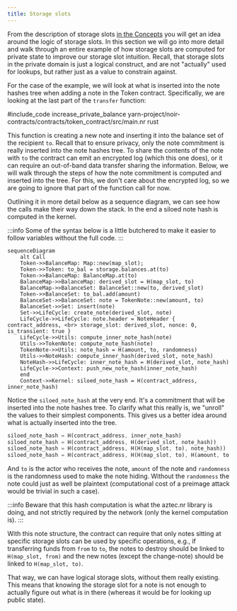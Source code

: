 ```yaml
---
title: Storage slots
---
```


From the description of storage slots [in the Concepts](./../../../../learn/concepts/storage/storage_slots.md) you will get an idea around the logic of storage slots. In this section we will go into more detail and walk through an entire example of how storage slots are computed for private state to improve our storage slot intuition. Recall, that storage slots in the private domain is just a logical construct, and are not "actually" used for lookups, but rather just as a value to constrain against.

For the case of the example, we will look at what is inserted into the note hashes tree when adding a note in the Token contract. Specifically, we are looking at the last part of the `transfer` function:

#include_code increase_private_balance yarn-project/noir-contracts/contracts/token_contract/src/main.nr rust

This function is creating a new note and inserting it into the balance set of the recipient `to`. Recall that to ensure privacy, only the note commitment is really inserted into the note hashes tree. To share the contents of the note with `to` the contract can emit an encrypted log (which this one does), or it can require an out-of-band data transfer sharing the information. Below, we will walk through the steps of how the note commitment is computed and inserted into the tree. For this, we don't care about the encrypted log, so we are going to ignore that part of the function call for now. 

Outlining it in more detail below as a sequence diagram, we can see how the calls make their way down the stack.
In the end a siloed note hash is computed in the kernel. 

:::info
Some of the syntax below is a little butchered to make it easier to follow variables without the full code.
:::

```mermaid
sequenceDiagram
    alt Call
    Token->>BalanceMap: Map::new(map_slot);
    Token->>Token: to_bal = storage.balances.at(to)
    Token->>BalanceMap: BalanceMap.at(to)
    BalanceMap->>BalanceMap: derived_slot = H(map_slot, to)
    BalanceMap->>BalanceSet: BalanceSet::new(to, derived_slot)
    Token->>BalanceSet: to_bal.add(amount)
    BalanceSet->>BalanceSet: note = TokenNote::new(amount, to)
    BalanceSet->>Set: insert(note)
    Set->>LifeCycle: create_note(derived_slot, note)
    LifeCycle->>LifeCycle: note.header = NoteHeader { contract_address, <br> storage_slot: derived_slot, nonce: 0, is_transient: true }
    LifeCycle->>Utils: compute_inner_note_hash(note)
    Utils->>TokenNote: compute_note_hash(note)
    TokenNote->>Utils: note_hash = H(amount, to, randomness)
    Utils->>NoteHash: compute_inner_hash(derived_slot, note_hash)
    NoteHash->>LifeCycle: inner_note_hash = H(derived_slot, note_hash)
    LifeCycle->>Context: push_new_note_hash(inner_note_hash)
    end
    Context->>Kernel: siloed_note_hash = H(contract_address, inner_note_hash)
```

Notice the `siloed_note_hash` at the very end. It's a commitment that will be inserted into the note hashes tree. To clarify what this really is, we "unroll" the values to their simplest components. This gives us a better idea around what is actually inserted into the tree.

```rust
siloed_note_hash = H(contract_address, inner_note_hash)
siloed_note_hash = H(contract_address, H(derived_slot, note_hash))
siloed_note_hash = H(contract_address, H(H(map_slot, to), note_hash))
siloed_note_hash = H(contract_address, H(H(map_slot, to), H(amount, to, randomness)))
```

And `to` is the actor who receives the note, `amount` of the note and `randomness` is the randomness used to make the note hiding. Without the `randomness` the note could just as well be plaintext (computational cost of a preimage attack would be trivial in such a case).

:::info
Beware that this hash computation is what the aztec.nr library is doing, and not strictly required by the network (only the kernel computation is).
:::

With this note structure, the contract can require that only notes sitting at specific storage slots can be used by specific operations, e.g., if transferring funds from `from` to `to`, the notes to destroy should be linked to `H(map_slot, from)` and the new notes (except the change-note) should be linked to `H(map_slot, to)`.

That way, we can have logical storage slots, without them really existing. This means that knowing the storage slot for a note is not enough to actually figure out what is in there (whereas it would be for looking up public state).
